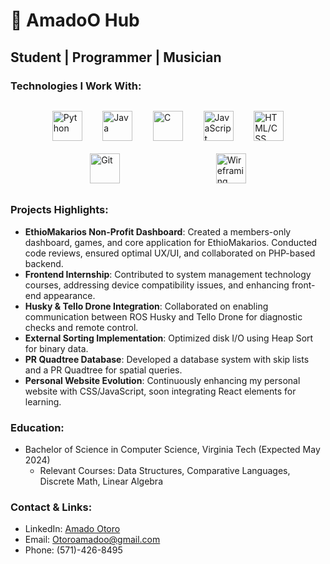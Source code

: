 # 👋 AmadoO Hub

## Student | Programmer | Musician

### Technologies I Work With:
<div style="display: flex; align-items: center; justify-content: space-around; flex-wrap: wrap; max-width: 80%; margin: 20px auto;">
  <img src="https://img.icons8.com/color/48/000000/python.png" alt="Python" style="width: 48px; height: 48px; margin: 10px;"/>
  <img src="https://img.icons8.com/color/48/000000/java-coffee-cup-logo.png" alt="Java" style="width: 48px; height: 48px; margin: 10px;"/>
  <img src="https://img.icons8.com/color/48/000000/c-programming.png" alt="C" style="width: 48px; height: 48px; margin: 10px;"/>
  <img src="https://img.icons8.com/color/48/000000/javascript.png" alt="JavaScript" style="width: 48px; height: 48px; margin: 10px;"/>
  <img src="https://img.icons8.com/color/48/000000/html-5--v1.png" alt="HTML/CSS" style="width: 48px; height: 48px; margin: 10px;"/>
  <img src="https://img.icons8.com/color/48/000000/git.png" alt="Git" style="width: 48px; height: 48px; margin: 10px;"/>
  <img src="https://img.icons8.com/ios-filled/50/000000/image.png" alt="Wireframing" style="width: 48px; height: 48px; margin: 10px;"/>
</div>

### Projects Highlights:
- **EthioMakarios Non-Profit Dashboard**: Created a members-only dashboard, games, and core application for EthioMakarios. Conducted code reviews, ensured optimal UX/UI, and collaborated on PHP-based backend.
- **Frontend Internship**: Contributed to system management technology courses, addressing device compatibility issues, and enhancing front-end appearance.
- **Husky & Tello Drone Integration**: Collaborated on enabling communication between ROS Husky and Tello Drone for diagnostic checks and remote control.
- **External Sorting Implementation**: Optimized disk I/O using Heap Sort for binary data.
- **PR Quadtree Database**: Developed a database system with skip lists and a PR Quadtree for spatial queries.
- **Personal Website Evolution**: Continuously enhancing my personal website with CSS/JavaScript, soon integrating React elements for learning.

### Education:
- Bachelor of Science in Computer Science, Virginia Tech (Expected May 2024)
  - Relevant Courses: Data Structures, Comparative Languages, Discrete Math, Linear Algebra

### Contact & Links:
- LinkedIn: [Amado Otoro](https://www.linkedin.com/in/amado-otoro-72350b1a7/)
- Email: Otoroamadoo@gmail.com
- Phone: (571)-426-8495
